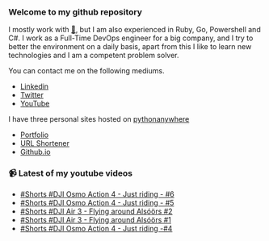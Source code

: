 ### Welcome to my github repository

I mostly work with [:snake:](https://www.python.org/), but I am also experienced in Ruby, Go, Powershell and C#. I work as a Full-Time DevOps engineer for a big company, and I try to better the environment on a daily basis, apart from this I like to learn new technologies and I am a competent problem solver.

You can contact me on the following mediums.
- [Linkedin](https://www.linkedin.com/in/r3ap3rpy)
- [Twitter](https://twitter.com/r3ap3rpy)
- [YouTube](https://www.youtube.com/channel/UC1qkMXH8d2I9DDAtBSeEHqg)

I have three personal sites hosted on [pythonanywhere](https://www.pythonanywhere.com/)
- [Portfolio](http://r3ap3rpy.pythonanywhere.com/)
- [URL Shortener](http://shortenpy.pythonanywhere.com/)
- [Github.io](https://r3ap3rpy.github.io/)

### :video_camera: Latest of my youtube videos
<!-- YOUTUBE:START -->
- [#Shorts #DJI Osmo Action 4 - Just riding - #6](https://www.youtube.com/watch?v=2RjcbAkJeGM)
- [#Shorts #DJI Osmo Action 4 - Just riding - #5](https://www.youtube.com/watch?v=vJUDB7s9TnI)
- [#Shorts #DJI Air 3 - Flying around Alsóörs #2](https://www.youtube.com/watch?v=1axl4D5wVkw)
- [#Shorts #DJI Air 3 - Flying around Alsóörs #1](https://www.youtube.com/watch?v=dDCmC9qMI8c)
- [#Shorts #DJI Osmo Action 4 - Just riding -#4](https://www.youtube.com/watch?v=vvGE5NUCB0I)
<!-- YOUTUBE:END -->

